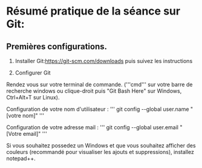 # Résumé pratique de la séance sur Git:

## Premières configurations.

1. Installer Git:<https://git-scm.com/downloads> puis suivez les instructions

2. Configurer Git

Rendez vous sur votre terminal de commande. ('''cmd''' sur votre barre de recherche windows ou clique-droit puis "Git Bash Here" sur Windows, Ctrl+Alt+T sur Linux). 

Configuration de votre nom d'utilisateur :
'''
git config --global user.name "[votre nom]"
'''

Configuration de votre adresse mail :
'''
git config --global user.email "[Votre email]"
'''



Si vous souhaitez possedez un Windows et que vous souhaitez afficher des couleurs (recommandé pour visualiser les ajouts et suppressions), installez notepad++.
